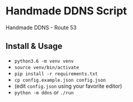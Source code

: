 # Handmade DDNS Script
Handmade DDNS - Route 53

## Install & Usage
- `python3.6 -m venv venv`
- `source venv/bin/activate`
- `pip install -r requirements.txt`
- `cp config.example.json config.json`
- (edit `config.json` using your favorite editor)
- `python -m ddns` or `./run`
